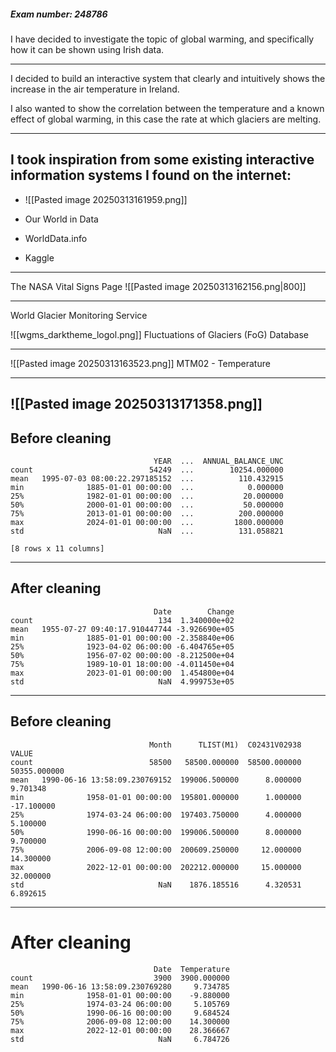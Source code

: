 ##### Exam number: 248786
I have decided to investigate the topic of global warming, and specifically how it can be shown using Irish data.

---

I decided to build an interactive system that clearly and intuitively shows the increase in the air temperature in Ireland.

I also wanted to show the correlation between the temperature and a known effect of global warming, in this case the rate at which glaciers are melting.


---

I took inspiration from some existing interactive information systems I found on the internet:
---
 
  - ![[Pasted image 20250313161959.png]]

- Our World in Data
- WorldData.info
- Kaggle
---
The NASA Vital Signs Page
  ![[Pasted image 20250313162156.png|800]]
  
---
World Glacier Monitoring Service

![[wgms_darktheme_logol.png]]
Fluctuations of Glaciers (FoG) Database

---
![[Pasted image 20250313163523.png]]
MTM02 - Temperature

---

![[Pasted image 20250313171358.png]]
---
## Before cleaning
```
                                YEAR  ...  ANNUAL_BALANCE_UNC
count                          54249  ...        10254.000000
mean   1995-07-03 08:00:22.297185152  ...          110.432915
min              1885-01-01 00:00:00  ...            0.000000
25%              1982-01-01 00:00:00  ...           20.000000
50%              2000-01-01 00:00:00  ...           50.000000
75%              2013-01-01 00:00:00  ...          200.000000
max              2024-01-01 00:00:00  ...         1800.000000
std                              NaN  ...          131.058821

[8 rows x 11 columns]
```

---
## After cleaning
```
                                Date        Change
count                            134  1.340000e+02
mean   1955-07-27 09:40:17.910447744 -3.926690e+05
min              1885-01-01 00:00:00 -2.358840e+06
25%              1923-04-02 06:00:00 -6.404765e+05
50%              1956-07-02 00:00:00 -8.212500e+04
75%              1989-10-01 18:00:00 -4.011450e+04
max              2023-01-01 00:00:00  1.454800e+04
std                              NaN  4.999753e+05
```

---
## Before cleaning
```
                               Month      TLIST(M1)  C02431V02938         VALUE
count                          58500   58500.000000  58500.000000  50355.000000
mean   1990-06-16 13:58:09.230769152  199006.500000      8.000000      9.701348
min              1958-01-01 00:00:00  195801.000000      1.000000    -17.100000
25%              1974-03-24 06:00:00  197403.750000      4.000000      5.100000
50%              1990-06-16 00:00:00  199006.500000      8.000000      9.700000
75%              2006-09-08 12:00:00  200609.250000     12.000000     14.300000
max              2022-12-01 00:00:00  202212.000000     15.000000     32.000000
std                              NaN    1876.185516      4.320531      6.892615
```

---
# After cleaning
```
                                Date  Temperature
count                           3900  3900.000000
mean   1990-06-16 13:58:09.230769280     9.734785
min              1958-01-01 00:00:00    -9.880000
25%              1974-03-24 06:00:00     5.105769
50%              1990-06-16 00:00:00     9.684524
75%              2006-09-08 12:00:00    14.300000
max              2022-12-01 00:00:00    28.366667
std                              NaN     6.784726
```
